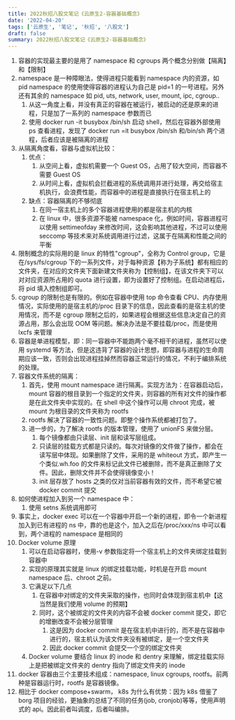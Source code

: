 ```yaml
---
title: 2022秋招八股文笔记《云原生2-容器基础概念》
date: '2022-04-20'
tags: ['云原生', '笔记', '秋招', '八股文']
draft: false
summary: 2022秋招八股文笔记《云原生2-容器基础概念》
---
```


1. 容器的实现最主要的是用了 namespace 和 cgroups 两个概念分别做【隔离】和【限制】
2. namespace 是一种障眼法，使得进程只能看到 namespace 内的资源，如 pid namespace 的使用使得容器的进程认为自己是 pid=1 的一号进程。另外还有其余的 namespace 如 pid, uts, network, user, mount, ipc, cgroup..
   1. 从这一角度上看，并没有真正的容器在被运行，被启动的还是原来的进程，只是加了一系列的 namespace 参数而已
   2. 使用 docker run -it busybox /bin/sh 启动 shell，然后在容器外部使用 ps 查看进程，发现了 docker run =it busybox /bin/sh 和/bin/sh 两个进程，后者应该是被隔离的进程
3. 从隔离角度看，容器与虚拟机比较：
   1. 优点：
      1. 从空间上看，虚拟机需要一个 Guest OS，占用了较大空间，而容器不需要 Guest OS
      2. 从时间上看，虚拟机会拦截进程的系统调用并进行处理，再交给宿主机执行，会浪费性能，而容器中的进程是直接执行在宿主机上的
   2. 缺点：容器隔离的不够彻底
      1. 在同一宿主机上的多个容器进程使用的都是宿主机的内核
      2. 在 linux 中，很多资源不能被 namespace 化，例如时间，容器进程可以使用 settimeofday 来修改时间，这会影响其他进程，不过可以使用 seccomp 等技术来对系统调用进行过滤，这属于在隔离和性能之间的平衡
4. 限制概念的实际用的是 linux 的特性"cgroup"，全称为 Control group，它是在/sys/fs/cgroup 下的一系列文件，对于每种资源【称为子系统】都有相应的文件夹，在对应的文件夹下面新建文件夹称为【控制组】，在该文件夹下可以对对应资源所占用的 quota 进行设置，即为设置好了控制组。在启动进程后，将 pid 填入控制组即可。
5. cgroup 的限制也是有限的。例如在容器中使用 top 命令查看 CPU、内存使用情况，实际使用的是宿主机的/proc 目录下的信息，因此查看的是宿主机的使用情况，而不是 cgroup 限制之后的，如果进程会根据这些信息决定自己的资源占用，那么会出现 OOM 等问题。解决办法是不要挂载/proc，而是使用 lxcfs 来管理
6. 容器是单进程模型，即：同一容器中不能跑两个毫不相干的进程，虽然可以使用 systemd 等方法，但是这违背了容器的设计思想，即容器与进程的生命周期应该一致，否则会出现进程挂掉然而容器正常运行的情况，不利于编排系统的处理。
7. 容器文件系统的隔离：
   1. 首先，使用 mount namespace 进行隔离。实现方法为：在容器启动后，mount 容器的根目录到一个指定的文件夹，则容器的所有对文件的操作都是在此文件夹中实现的。在 shell 中这个操作可以用 chroot 完成，被 mount 为根目录的文件夹称为 rootfs
   2. rootfs 解决了容器的一致性问题。即整个操作系统都被打包了。
   3. 进一步的，为了解决 rootfs 的版本管理，使用了 unionFS 来做分层。
      1. 每个镜像都由只读层、init 层和读写层组成。
      2. 只读层的挂载方式都是只读的。每次对镜像的文件做了操作，都会在读写层中体现。如果删除了文件，采用的是 whiteout 方式，即产生一个类似.wh.foo 的文件来标记此文件已被删除，而不是真正删除了文件。因此，删除文件并不会使得镜像变小！
      3. init 层存放了 hosts 之类的仅对当前容器有效的文件，而不希望它被 docker commit 提交
8. 如何使进程加入到另一个 namespace 中：
   1. 使用 setns 系统调用即可
9. 事实上，docker exec 可以在一个容器中开启一个新的进程，即令一个新进程加入到已有进程的 ns 中，靠的也是这个，加入之后在/proc/xxx/ns 中可以看到，两个进程的 namespace 是相同的
10. Docker volume 原理
    1. 可以在启动容器时，使用-v 参数指定将一个宿主机上的文件夹绑定挂载到容器中
    2. 实现的原理其实就是 linux 的绑定挂载功能，时机是在开启 mount namespace 后、chroot 之前。
    3. 它满足以下几点
       1. 在容器中对绑定的文件夹采取的操作，也同时会体现到宿主机中【这当然是我们使用 volume 的预期】
       2. 同时，这个被绑定的文件夹的内容不会被 docker commit 提交，即它的增删改查不会被分层管理
          1. 这是因为 docker commit 是在宿主机中进行的，而不是在容器中进行的，宿主机认为该文件夹没有被绑定，是一个空文件夹
          2. 因此 docker commit 会提交一个空的绑定文件夹
    4. Docker volume 要结合 linux 的 inode 和 dentry 来理解，绑定挂载实际上是把被绑定文件夹的 dentry 指向了绑定文件夹的 inode
11. docker 容器由三个主要技术组成：namespace, linux cgroups, rootfs。前两种是容器运行时，rootfs 是容器镜像。
12. 相比于 docker compose+swarm， k8s 为什么有优势：因为 k8s 借鉴了 borg 项目的经验，更抽象的总结了不同的任务(job, cronjob)等等，使用声明式的 api。因此前者叫调度，后者叫编排。
